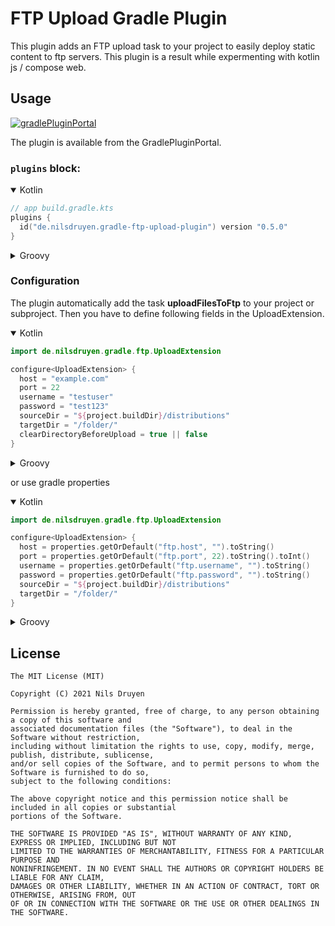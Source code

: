 # FTP Upload Gradle Plugin

This plugin adds an FTP upload task to your project to easily deploy static content to ftp servers. This plugin is a
result while expermenting with kotlin js / compose web.

## Usage

[![gradlePluginPortal](https://img.shields.io/maven-metadata/v/https/plugins.gradle.org/m2/de/nilsdruyen/gradle-ftp-upload-plugin/maven-metadata.xml.svg?label=gradlePluginPortal)](https://plugins.gradle.org/plugin/de.nilsdruyen.gradle-ftp-upload-plugin)

The plugin is available from the GradlePluginPortal.

### `plugins` block:

<details open>
  <summary>Kotlin</summary>

```kotlin
// app build.gradle.kts
plugins {
  id("de.nilsdruyen.gradle-ftp-upload-plugin") version "0.5.0"
}
```

</details>

<details>
  <summary>Groovy</summary>

```groovy
// app build.gradle
plugins {
  id 'de.nilsdruyen.gradle-ftp-upload-plugin' version '0.5.0'
}
```

</details>

### Configuration

The plugin automatically add the task **uploadFilesToFtp** to your project or subproject. Then you have to define
following fields in the UploadExtension.


<details open>
  <summary>Kotlin</summary>

```kotlin
import de.nilsdruyen.gradle.ftp.UploadExtension

configure<UploadExtension> {
  host = "example.com"
  port = 22
  username = "testuser"
  password = "test123"
  sourceDir = "${project.buildDir}/distributions"
  targetDir = "/folder/"
  clearDirectoryBeforeUpload = true || false
}
```
</details>

<details>
  <summary>Groovy</summary>

```groovy
import de.nilsdruyen.gradle.ftp.UploadExtension

ftpUploadExtension {
    host "example.com"
    port 22
    username "testuser"
    password "test123"
    sourceDir "${project.buildDir}/distributions"
    targetDir "/folder/"
    clearDirectoryBeforeUpload true / false
}
```

</details>

or use gradle properties

<details open>
  <summary>Kotlin</summary>

```kotlin
import de.nilsdruyen.gradle.ftp.UploadExtension

configure<UploadExtension> {
  host = properties.getOrDefault("ftp.host", "").toString()
  port = properties.getOrDefault("ftp.port", 22).toString().toInt()
  username = properties.getOrDefault("ftp.username", "").toString()
  password = properties.getOrDefault("ftp.password", "").toString()
  sourceDir = "${project.buildDir}/distributions"
  targetDir = "/folder/"
}
```
</details>

<details>
  <summary>Groovy</summary>

```groovy
import de.nilsdruyen.gradle.ftp.UploadExtension

ftpUploadExtension {
  host = findProperty("ftp.host") ?: ""
  port = findProperty("ftp.port").toInteger() ?: 22
  username = findProperty("ftp.username") ?: ""
  password = findProperty("ftp.password") ?: ""
  sourceDir = "${project.buildDir}/distributions"
  targetDir = "/folder/"
}
```
</details>

## License

    The MIT License (MIT)

    Copyright (C) 2021 Nils Druyen

    Permission is hereby granted, free of charge, to any person obtaining a copy of this software and
    associated documentation files (the "Software"), to deal in the Software without restriction,
    including without limitation the rights to use, copy, modify, merge, publish, distribute, sublicense,
    and/or sell copies of the Software, and to permit persons to whom the Software is furnished to do so,
    subject to the following conditions:

    The above copyright notice and this permission notice shall be included in all copies or substantial
    portions of the Software.

    THE SOFTWARE IS PROVIDED "AS IS", WITHOUT WARRANTY OF ANY KIND, EXPRESS OR IMPLIED, INCLUDING BUT NOT
    LIMITED TO THE WARRANTIES OF MERCHANTABILITY, FITNESS FOR A PARTICULAR PURPOSE AND
    NONINFRINGEMENT. IN NO EVENT SHALL THE AUTHORS OR COPYRIGHT HOLDERS BE LIABLE FOR ANY CLAIM,
    DAMAGES OR OTHER LIABILITY, WHETHER IN AN ACTION OF CONTRACT, TORT OR OTHERWISE, ARISING FROM, OUT
    OF OR IN CONNECTION WITH THE SOFTWARE OR THE USE OR OTHER DEALINGS IN THE SOFTWARE.